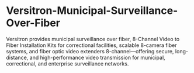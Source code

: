 # Versitron-Municipal-Surveillance-Over-Fiber
Versitron provides municipal surveillance over fiber, 8-Channel Video to Fiber Installation Kits for correctional facilities, scalable 8-camera fiber systems, and fiber optic video extenders 8-channel—offering secure, long-distance, and high-performance video transmission for municipal, correctional, and enterprise surveillance networks.

